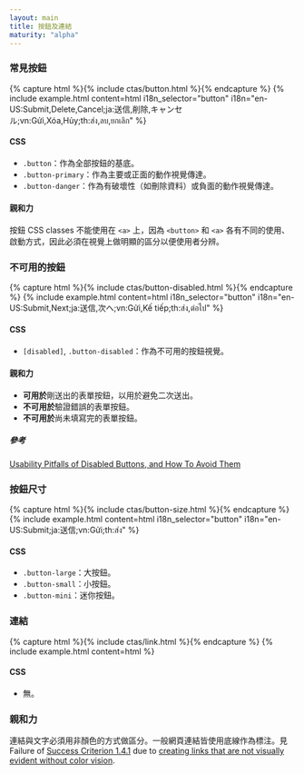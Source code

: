 ```yaml
---
layout: main
title: 按鈕及連結
maturity: "alpha"
---
```


### 常見按鈕

{% capture html %}{% include ctas/button.html %}{% endcapture %}
{% 
  include example.html 
  content=html 
  i18n_selector="button" 
  i18n="en-US:Submit,Delete,Cancel;ja:送信,削除,キャンセル;vn:Gửi,Xóa,Hủy;th:ส่ง,ลบ,ยกเลิก"
%}

#### CSS

- `.button`：作為全部按鈕的基底。
- `.button-primary`：作為主要或正面的動作視覺傳達。
- `.button-danger`：作為有破壞性（如刪除資料）或負面的動作視覺傳達。

#### 親和力

按鈕 CSS classes 不能使用在 `<a>` 上，因為 `<button>` 和 `<a>` 各有不同的使用、啟動方式，因此必須在視覺上做明顯的區分以便使用者分辨。

### 不可用的按鈕

{% capture html %}{% include ctas/button-disabled.html %}{% endcapture %}
{% 
  include example.html 
  content=html 
  i18n_selector="button" 
  i18n="en-US:Submit,Next;ja:送信,次へ;vn:Gửi,Kế tiếp;th:ส่ง,ต่อไป"
%}

#### CSS

- `[disabled]`, `.button-disabled`：作為不可用的按鈕視覺。

#### 親和力

- **可用於**剛送出的表單按鈕，以用於避免二次送出。
- **不可用於**驗證錯誤的表單按鈕。
- **不可用於**尚未填寫完的表單按鈕。

##### 參考

[Usability Pitfalls of Disabled Buttons, and How To Avoid Them](https://www.smashingmagazine.com/2021/08/frustrating-design-patterns-disabled-buttons/)

### 按鈕尺寸

{% capture html %}{% include ctas/button-size.html %}{% endcapture %}
{% 
  include example.html 
  content=html 
  i18n_selector="button"
  i18n="en-US:Submit;ja:送信;vn:Gửi;th:ส่ง"
%}

#### CSS

- `.button-large`：大按鈕。
- `.button-small`：小按鈕。
- `.button-mini`：迷你按鈕。

### 連結

{% capture html %}{% include ctas/link.html %}{% endcapture %}
{% include example.html content=html %}

#### CSS

- 無。

### 親和力

連結與文字必須用非顏色的方式做區分。一般網頁連結皆使用底線作為標注。見 Failure of [Success Criterion 1.4.1](https://w3c.github.io/wcag/understanding/use-of-color.html) due to [creating links that are not visually evident without color vision](https://www.w3.org/WAI/WCAG22/Techniques/failures/F73).
